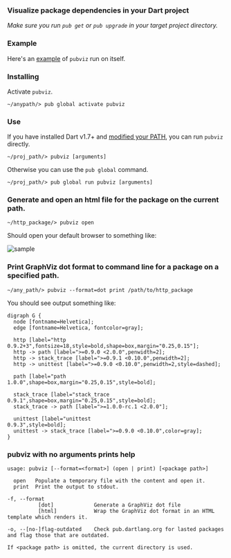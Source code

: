 ### Visualize package dependencies in your Dart project

*Make sure you run `pub get` or `pub upgrade` in your target project directory.*

### Example

Here's an [example](http://kevmoo.github.io/pubviz/) of `pubviz` run on itself.

### Installing

Activate `pubviz`.
```
~/anypath/> pub global activate pubviz
```

### Use

If you have installed Dart v1.7+ and [modified your PATH][path], you can
run `pubviz` directly.

```
~/proj_path/> pubviz [arguments]
```

Otherwise you can use the `pub global` command.

```
~/proj_path/> pub global run pubviz [arguments]
```

### Generate and open an html file for the package on the current path.

```
~/http_package/> pubviz open
```

Should open your default browser to something like:

![sample](https://raw.github.com/kevmoo/pubviz/master/doc/sample.png)


### Print GraphViz dot format to command line for a package on a specified path.

```
~/any_path/> pubviz --format=dot print /path/to/http_package
```

You should see output something like:

```
digraph G {
  node [fontname=Helvetica];
  edge [fontname=Helvetica, fontcolor=gray];

  http [label="http
0.9.2+3",fontsize=18,style=bold,shape=box,margin="0.25,0.15"];
  http -> path [label=">=0.9.0 <2.0.0",penwidth=2];
  http -> stack_trace [label=">=0.9.1 <0.10.0",penwidth=2];
  http -> unittest [label=">=0.9.0 <0.10.0",penwidth=2,style=dashed];

  path [label="path
1.0.0",shape=box,margin="0.25,0.15",style=bold];

  stack_trace [label="stack_trace
0.9.1",shape=box,margin="0.25,0.15",style=bold];
  stack_trace -> path [label=">=1.0.0-rc.1 <2.0.0"];

  unittest [label="unittest
0.9.3",style=bold];
  unittest -> stack_trace [label=">=0.9.0 <0.10.0",color=gray];
}
```

### pubviz with no arguments prints help

```
usage: pubviz [--format=<format>] (open | print) [<package path>]

  open   Populate a temporary file with the content and open it.
  print  Print the output to stdout.

-f, --format
          [dot]             Generate a GraphViz dot file
          [html]            Wrap the GraphViz dot format in an HTML template which renders it.

-o, --[no-]flag-outdated    Check pub.dartlang.org for lasted packages and flag those that are outdated.

If <package path> is omitted, the current directory is used.
```

[path]: https://www.dartlang.org/tools/pub/cmd/pub-global.html#running-a-script-from-your-path
